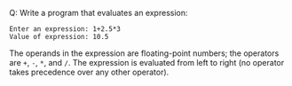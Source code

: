 Q: Write a program that evaluates an expression:

```
Enter an expression: 1+2.5*3
Value of expression: 10.5
```

The operands in the expression are floating-point numbers; the operators are
`+`, `-`, `*`, and `/`. The expression is evaluated from left to right (no
operator takes precedence over any other operator).
